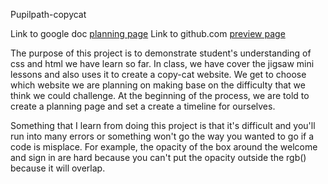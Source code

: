 Pupilpath-copycat

Link to google doc [planning page](https://docs.google.com/document/d/1hu6QbD9O3_nUcgB_yLXlvjyLK1z5NgnfZ_05tn7_Ujs/edit?usp=sharing)
Link to github.com [preview page](https://22dd1ee26e28475f85d1f933c8b0e185.vfs.cloud9.us-west-2.amazonaws.com/_static/projects/pupilpath-copycat/index.html?_c9_id=livepreview1&_c9_host=https://us-west-2.console.aws.amazon.com)

The purpose of this project is to demonstrate student's understanding of css and html we have learn so far. In class, we have cover the jigsaw mini lessons and also uses it to create a copy-cat website. We get to choose which website we are planning on making base on the difficulty that we think we could challenge. At the beginning of the process, we are told to create a planning page and set a create a timeline for ourselves. 

Something that I learn from doing this project is that it's difficult and you'll run into many errors or something won't go the way you wanted to go if a code is misplace. For example, the opacity of the box around the welcome and sign in are hard because you can't put the opacity outside the rgb() because it will overlap. 